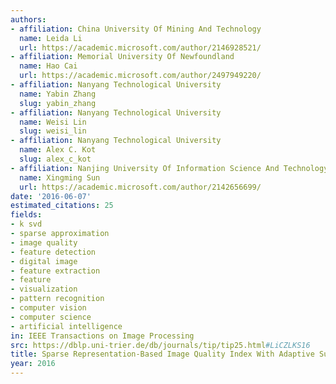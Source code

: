```yaml
---
authors:
- affiliation: China University Of Mining And Technology
  name: Leida Li
  url: https://academic.microsoft.com/author/2146928521/
- affiliation: Memorial University Of Newfoundland
  name: Hao Cai
  url: https://academic.microsoft.com/author/2497949220/
- affiliation: Nanyang Technological University
  name: Yabin Zhang
  slug: yabin_zhang
- affiliation: Nanyang Technological University
  name: Weisi Lin
  slug: weisi_lin
- affiliation: Nanyang Technological University
  name: Alex C. Kot
  slug: alex_c_kot
- affiliation: Nanjing University Of Information Science And Technology
  name: Xingming Sun
  url: https://academic.microsoft.com/author/2142656699/
date: '2016-06-07'
estimated_citations: 25
fields:
- k svd
- sparse approximation
- image quality
- feature detection
- digital image
- feature extraction
- feature
- visualization
- pattern recognition
- computer vision
- computer science
- artificial intelligence
in: IEEE Transactions on Image Processing
src: https://dblp.uni-trier.de/db/journals/tip/tip25.html#LiCZLKS16
title: Sparse Representation-Based Image Quality Index With Adaptive Sub-Dictionaries
year: 2016
---
```

